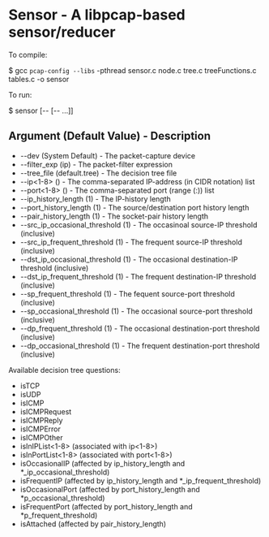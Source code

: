 Sensor - A libpcap-based sensor/reducer
=======================================

To compile:

$ gcc `pcap-config --libs` -pthread sensor.c node.c tree.c treeFunctions.c tables.c -o sensor

To run:

$ sensor [--<argument1> <value1> [--<argument2> <value2> ...]]

Argument (Default Value) - Description
--------------------------------------
- --dev (System Default) - The packet-capture device
- --filter_exp (ip) - The packet-filter expression
- --tree_file (default.tree) - The decision tree file
- --ip<1-8> () - The comma-separated IP-address (in CIDR notation) list
- --port<1-8> () - The comma-separated port (range (<lower port>:<upper port>)) list
- --ip_history_length (1) - The IP-history length
- --port_history_length (1) - The source/destination port history length
- --pair_history_length (1) - The socket-pair history length
- --src_ip_occasional_threshold (1) - The occasinoal source-IP threshold (inclusive)
- --src_ip_frequent_threshold (1) - The frequent source-IP threshold (inclusive)
- --dst_ip_occasional_threshold (1) - The occasional destination-IP threshold (inclusive)
- --dst_ip_frequent_threshold (1) - The frequent destination-IP threshold (inclusive)
- --sp_frequent_threshold (1) - The fequent source-port threshold (inclusive)
- --sp_occasional_threshold (1) - The occasional source-port threshold (inclusive)
- --dp_frequent_threshold (1) - The occasional destination-port threshold (inclusive)
- --dp_occasional_threshold (1) - The frequent destination-port threshold (inclusive)

Available decision tree questions:
- isTCP
- isUDP
- isICMP
- isICMPRequest
- isICMPReply
- isICMPError
- isICMPOther
- isInIPList<1-8> (associated with ip<1-8>)
- isInPortList<1-8> (associated with port<1-8>)
- isOccasionalIP (affected by ip_history_length and *_ip_occasional_threshold)
- isFrequentIP (affected by ip_history_length and *_ip_frequent_threshold)
- isOccasionalPort (affected by port_history_length and *p_occasional_threshold)
- isFrequentPort (affected by port_history_length and *p_frequent_threshold)
- isAttached (affected by pair_history_length)
